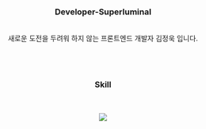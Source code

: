 <div align='center'>
  <div>
    <h3>Developer-Superluminal</h3>
  <br/>
   새로운 도전을 두려워 하지 않는 프론트엔드 개발자 김정욱 입니다.
  <br/>
  <br/>
  </div>
  <br/>
  <br/>
<h3>Skill</h3>
  <br/>
  <p align="center">
    <a href="https://skillicons.dev">
      <img src="https://skillicons.dev/icons?i=html,js,react,typescript,redux,git,py,vscode,ai" />
    </a>
  </p>
  <br/>
  <br/>
<!-- <h3>Stat</h3>
  <br/>
  
  [![junguk's GitHub stats](https://github-readme-stats.vercel.app/api?username=junguk11&theme=dark&count_private=true)](https://github.com/anuraghazra/github-readme-stats)
   -->
</div>



